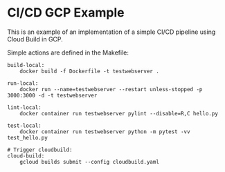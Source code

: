 # CI/CD GCP Example

This is an example of an implementation of a simple CI/CD pipeline using Cloud Build in GCP. 

Simple actions are defined in the Makefile: 
```
build-local:
	docker build -f Dockerfile -t testwebserver .

run-local:
	docker run --name=testwebserver --restart unless-stopped -p 3000:3000 -d -t testwebserver

lint-local:
	docker container run testwebserver pylint --disable=R,C hello.py

test-local:
	docker container run testwebserver python -m pytest -vv test_hello.py

# Trigger cloudbuild: 
cloud-build:
	gcloud builds submit --config cloudbuild.yaml

```
